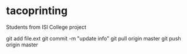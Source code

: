 # tacoprinting
Students from ISI College project

git add file.ext
git commit -m "update info"
git pull origin master
git push origin master